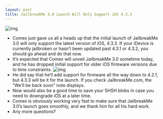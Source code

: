 ```yaml
---
layout: post
title: JailbreakMe 3.0 Launch Will Only Support iOS 4.3.3
---
```

![img](http://media.idownloadblog.com/wp-content/uploads/2011/07/JBMe-3.0-support-status-tweet-1-e1309903302940.png)
* Comex just gave us all a heads up that the initial launch of JailbreakMe 3.0 will only support the latest version of iOS, 4.3.3. If your iDevice is currently jailbroken or hasn’t been updated past 4.3.1 or 4.3.2, you should go ahead and do that now.
* It’s expected that Comex will unveil JailbreakMe 3.0 sometime today, and he has dropped initial support for older iOS firmware versions due to time constraints.
![img](http://media.idownloadblog.com/wp-content/uploads/2011/07/JBMe-3.0-support-status-tweet-2-e1309903326501.png)
* He did say that he’ll add support for firmware all the way down to 4.2.1, but 4.3.3 will be it for the launch. If you check JailbreakMe.com, the “We’ll be back soon” note displays.
* Now would also be a good time to save your SHSH blobs in case you need to downgrade iOS at a later time.
* Comex is obviously working very fast to make sure that JailbreakMe 3.0’s launch goes smoothly, and we thank him for all his hard work.
* Any more questions?

